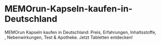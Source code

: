 # MEMOrun-Kapseln-kaufen-in-Deutschland
MEMOrun Kapseln kaufen in Deutschland: Preis, Erfahrungen, Inhaltsstoffe, , Nebenwirkungen, Test &amp; Apotheke. Jetzt Tabletten entdecken!
